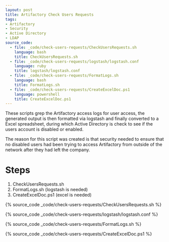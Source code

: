 ```yaml
---
layout: post
title: Artifactory Check Users Requests
tags:
- Artifactory
- Security
- Active Directory
- LDAP
source_code:
  - file: _code/check-users-requests/CheckUsersRequests.sh
    language: bash
    title: CheckUsersRequests.sh
  - file: _code/check-users-requests/logstash/logstash.conf
    language: ruby
    title: logstash/logstash.conf
  - file: _code/check-users-requests/FormatLogs.sh
    language: bash
    title: FormatLogs.sh
  - file: _code/check-users-requests/CreateExcelDoc.ps1
    language: powershell
    title: CreateExcelDoc.ps1
---
```


These scripts grep the Artifactory access logs for user access, the generated output is then formatted via logstash and finally converted to a Excel spreadsheet, during which Active Directory is check to see if the users account is disabled or enabled.

The reason for this script was created is that security needed to ensure that no disabled users had been trying to access Artifactory from outside of the network after they had left the company.

# Steps
1. CheckUsersRequests.sh
2. FormatLogs.sh (logstash is needed)
3. CreateExcelDoc.ps1 (excel is needed)

{% source_code _code/check-users-requests/CheckUsersRequests.sh %}

{% source_code _code/check-users-requests/logstash/logstash.conf %}

{% source_code _code/check-users-requests/FormatLogs.sh %}

{% source_code _code/check-users-requests/CreateExcelDoc.ps1 %}
